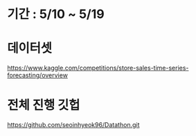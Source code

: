 # 기간 : 5/10 ~ 5/19

# 데이터셋
https://www.kaggle.com/competitions/store-sales-time-series-forecasting/overview


# 전체 진행 깃헙
https://github.com/seoinhyeok96/Datathon.git
